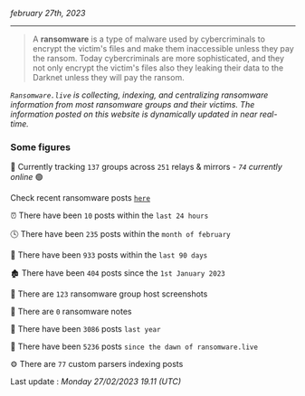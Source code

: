 _february 27th, 2023_

---

> A **ransomware** is a type of malware used by cybercriminals to encrypt the victim's files and make them inaccessible unless they pay the ransom. Today cybercriminals are more sophisticated, and they not only encrypt the victim's files also they leaking their data to the Darknet unless they will pay the ransom.


_`Ransomware.live` is collecting, indexing, and centralizing ransomware information from most ransomware groups and their victims. The information posted on this website is dynamically updated in near real-time._

### Some figures 

🔎 Currently tracking `137` groups across `251` relays & mirrors - _`74` currently online_ 🟢

Check recent ransomware posts [`here`](recentposts.md)


⏰ There have been `10` posts within the `last 24 hours`

🕓 There have been `235` posts within the `month of february`

📅 There have been `933` posts within the `last 90 days`

🏚 There have been `404` posts since the `1st January 2023`

📸 There are `123` ransomware group host screenshots

📝 There are `0` ransomware notes

🚀 There have been `3086` posts `last year`

🐣 There have been `5236` posts `since the dawn of ransomware.live`

⚙️ There are `77` custom parsers indexing posts



Last update : _Monday 27/02/2023 19.11 (UTC)_

